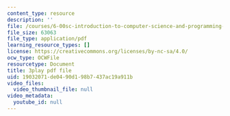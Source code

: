 ```yaml
---
content_type: resource
description: ''
file: /courses/6-00sc-introduction-to-computer-science-and-programming-spring-2011/19032071de0490d198b7437ac19a911b_5gt2WDBl8-0.pdf
file_size: 63063
file_type: application/pdf
learning_resource_types: []
license: https://creativecommons.org/licenses/by-nc-sa/4.0/
ocw_type: OCWFile
resourcetype: Document
title: 3play pdf file
uid: 19032071-de04-90d1-98b7-437ac19a911b
video_files:
  video_thumbnail_file: null
video_metadata:
  youtube_id: null
---
```

